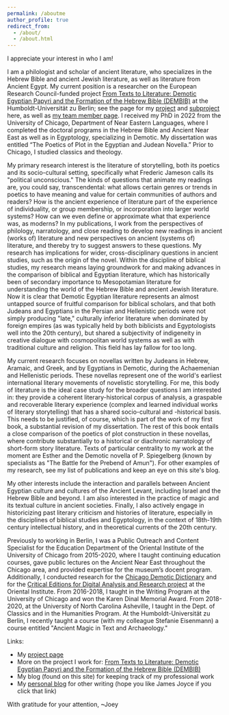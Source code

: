 ```yaml
---
permalink: /aboutme
author_profile: true
redirect_from: 
  - /about/
  - /about.html
---
```


I appreciate your interest in who I am!

I am a philologist and scholar of ancient literature, who specializes in the Hebrew Bible and ancient Jewish literature, as well as literature from Ancient Egypt. My current position is a researcher on the European Research Council-funded project [From Texts to Literature: Demotic Egyptian Papyri and the Formation of the Hebrew Bible (DEMBIB)](https://www.theologie.hu-berlin.de/en/dembib/dembib) at the Humboldt-Universität zu Berlin; see the page for my [project](https://www.theologie.hu-berlin.de/en/dembib/sub-projects/inventing-history-narrative-compositions-in-demotic-and-biblical-literature) and [subproject](https://www.theologie.hu-berlin.de/en/dembib/sub-projects/inventing-history-narrative-compositions-in-demotic-and-biblical-literature/sub-project-1-2-historiographic-an-narrative-literature-demotic-texts) here, as well as [my team member page](https://www.theologie.hu-berlin.de/en/dembib/research-team/dr-joseph-cross). I received my PhD in 2022 from the University of Chicago, Department of Near Eastern Languages, where I completed the doctoral programs in the Hebrew Bible and Ancient Near East as well as in Egyptology, specializing in Demotic. My dissertation was entitled “The Poetics of Plot in the Egyptian and Judean Novella.” Prior to Chicago, I studied classics and theology.

My primary research interest is the literature of storytelling, both its poetics and its socio-cultural setting, specifically what Frederic Jameson calls its "political unconscious." The kinds of questions that animate my readings are, you could say, transcendental: what allows certain genres or trends in poetics to have meaning and value for certain communities of authors and readers? How is the ancient experience of literature part of the experience of individuality, or group membership, or incorporation into larger world systems? How can we even define or approximate what that experience was, as moderns? In my publications, I work from the perspectives of philology, narratology, and close reading to develop new readings in ancient (works of) literature and new perspectives on ancient (systems of) literature, and thereby try to suggest answers to these questions. My research has implications for wider, cross-disciplinary questions in ancient studies, such as the origin of the novel. Within the discipline of biblical studies, my research means laying groundwork for and making advances in the comparison of biblical and Egyptian literature, which has historically been of secondary importance to Mesopotamian literature for understanding the world of the Hebrew Bible and ancient Jewish literature. Now it is clear that Demotic Egyptian literature represents an almost untapped source of fruitful comparison for biblical scholars, and that both Judeans and Egyptians in the Persian and Hellenistic periods were not simply producing "late," culturally inferior literature when dominated by foreign empires (as was typically held by both biblicists and Egyptologists well into the 20th century), but shared a subjectivity of indigeneity in creative dialogue with cosmopolitan world systems as well as with traditional culture and religion. This field has lay fallow for too long.

My current research focuses on novellas written by Judeans in Hebrew, Aramaic, and Greek, and by Egyptians in Demotic, during the Achaemenian and Hellenistic periods. These novellas represent one of the world's earliest international literary movements of novelistic storytelling. For me, this body of literature is the ideal case study for the broader questions I am interested in: they provide a coherent literary-historical corpus of analysis, a graspable and recoverable literary experience (complex and learned individual works of literary storytelling) that has a shared socio-cultural and -historical basis. This needs to be justified, of course, which is part of the work of my first book, a substantial revision of my dissertation. The rest of this book entails a close comparison of the poetics of plot construction in these novellas, where contribute substantially to a historical or diachronic narratology of short-form story literature. Texts of particular centrality to my work at the moment are Esther and the Demotic novella of P. Spiegelberg (known by specialists as "The Battle for the Prebend of Amun"). For other examples of my research, see my list of publications and keep an eye on this site's blog.

My other interests include the interaction and parallels between Ancient Egyptian culture and cultures of the Ancient Levant, including Israel and the Hebrew Bible and beyond. I am also interested in the practice of magic and its textual culture in ancient societies. Finally, I also actively engage in historicizing past literary criticism and histories of literature, especially in the disciplines of biblical studies and Egyptology, in the context of 18th-19th century intellectual history, and in theoretical currents of the 20th century. 

Previously to working in Berlin, I was a Public Outreach and Content Specialist for the Education Department of the Oriental Institute of the University of Chicago from 2015-2020, where I taught continuing education courses, gave public lectures on the Ancient Near East throughout the Chicago area, and provided expertise for the museum’s docent program. Additionally, I conducted research for the [Chicago Demotic Dictionary](https://oi.uchicago.edu/research/publications/demotic-dictionary-oriental-institute-university-chicago) and for the [Critical Editions for Digital Analysis and Research project](https://voices.uchicago.edu/cedar/) at the Oriental Institute. From 2016-2018, I taught in the Writing Program at the University of Chicago and won the Karen Dinal Memorial Award. From 2018-2020, at the University of North Carolina Asheville, I taught in the Dept. of Classics and in the Humanities Program. At the Humboldt-Universität zu Berlin, I recently taught a course (with my colleague Stefanie Eisenmann) a course entitled "Ancient Magic in Text and Archaeology."

Links:
* My [project page](https://www.theologie.hu-berlin.de/en/dembib/research-team/dr-joseph-cross)
* More on the project I work for: [From Texts to Literature: Demotic Egyptian Papyri and the Formation of the Hebrew Bible (DEMBIB)](https://www.theologie.hu-berlin.de/en/dembib/dembib)
* My blog (found on this site) for keeping track of my professional work
* My [personal blog](https://josephjcross.blogspot.com/) for other writing (hope you like James Joyce if you click that link)

With gratitude for your attention,
~Joey
